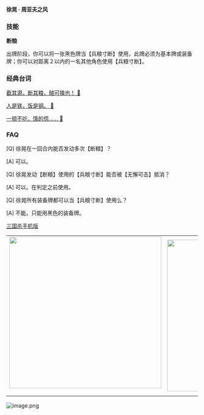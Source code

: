 
#### 徐晃 · 周亚夫之风  

### 技能

**断粮**

出牌阶段，你可以将一张黑色牌当【兵粮寸断】使用，此牌必须为基本牌或装备牌；你可以对距离２以内的一名其他角色使用【兵粮寸断】。

### 经典台词


[截其源，断其粮，贼可擒也！ 🎵](char_wei010_dub_ability1_1.mp3)

[人是铁，饭是钢。 🎵](char_wei010_dub_ability1_2.mp3)

[一顿不吃，饿的慌…… 🎵](char_wei010_dub_dead.mp3)


### FAQ

[Q] 徐晃在一回合内能否发动多次【断粮】？

[A] 可以。



[Q] 徐晃发动【断粮】使用的【兵粮寸断】能否被【无懈可击】抵消？

[A] 可以。在判定之前使用。



[Q] 徐晃所有装备牌都可以当【兵粮寸断】使用么？

[A] 不能。只能用黑色的装备牌。


 [三国杀手机版](https://apps.apple.com/cn/app/%E4%B8%89%E5%9B%BD%E6%9D%80%E9%97%AE%E9%A2%98%E7%AD%94%E7%96%91/id527602078)
    <div style="text-align: center"><table><tr>
    <td style="text-align: center">
<img src="https://is4-ssl.mzstatic.com/image/thumb/PurpleSource116/v4/1b/38/06/1b380673-fa07-7d70-76af-cc625e8e7894/97f20edf-1616-4b93-9e88-fbaebfe22faf_page-0.jpg/460x0w.webp" height="400">
</td>
<td style="text-align: center">
<img src="https://is5-ssl.mzstatic.com/image/thumb/PurpleSource126/v4/f6/ae/05/f6ae053d-def3-e9be-a991-74954202adad/7a500a3f-0dc0-4c7a-8287-6eed7e11d2b4_page-1.jpg/460x0w.webp" height="400">
</td>
<td style="text-align: center">
<img src="https://is2-ssl.mzstatic.com/image/thumb/PurpleSource126/v4/f3/38/97/f33897de-2a22-ec13-1832-60c35c10fe7c/7fbfdcd6-9f03-45ce-8dc1-bad59b0e5f5d_page-2.jpg/460x0w.webp" height="400">
</td>
<td style="text-align: center">
<img src="https://is2-ssl.mzstatic.com/image/thumb/PurpleSource116/v4/7c/bf/db/7cbfdbb7-8d99-a661-c3a7-bc4e3fdb840a/5e805d5e-b991-4341-bdf6-233a5dd8d703_page-3.jpg/460x0w.webp" height="400">
</td>
</tr>
</table>
</div>
    
 ![image.png](https://s2.loli.net/2022/01/10/Z85EF3hBpvU41oI.png)
